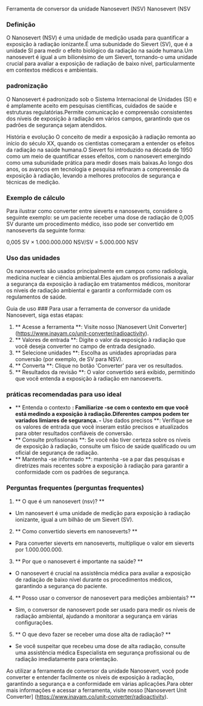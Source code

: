 Ferramenta de conversor da unidade Nanosevert (NSV) Nanosevert (NSV

### Definição
O Nanosevert (NSV) é uma unidade de medição usada para quantificar a exposição à radiação ionizante.É uma subunidade do Sievert (SV), que é a unidade SI para medir o efeito biológico da radiação na saúde humana.Um nanosevert é igual a um bilionésimo de um Sievert, tornando-o uma unidade crucial para avaliar a exposição de radiação de baixo nível, particularmente em contextos médicos e ambientais.

### padronização
O Nanosevert é padronizado sob o Sistema Internacional de Unidades (SI) e é amplamente aceito em pesquisas científicas, cuidados de saúde e estruturas regulatórias.Permite comunicação e compreensão consistentes dos níveis de exposição à radiação em vários campos, garantindo que os padrões de segurança sejam atendidos.

História e evolução
O conceito de medir a exposição à radiação remonta ao início do século XX, quando os cientistas começaram a entender os efeitos da radiação na saúde humana.O Sievert foi introduzido na década de 1950 como um meio de quantificar esses efeitos, com o nanosevert emergindo como uma subunidade prática para medir doses mais baixas.Ao longo dos anos, os avanços em tecnologia e pesquisa refinaram a compreensão da exposição à radiação, levando a melhores protocolos de segurança e técnicas de medição.

### Exemplo de cálculo
Para ilustrar como converter entre sieverts e nanoseverts, considere o seguinte exemplo: se um paciente receber uma dose de radiação de 0,005 SV durante um procedimento médico, isso pode ser convertido em nanoseverts da seguinte forma:

0,005 SV × 1.000.000.000 NSV/SV = 5.000.000 NSV

### Uso das unidades
Os nanoseverts são usados ​​principalmente em campos como radiologia, medicina nuclear e ciência ambiental.Eles ajudam os profissionais a avaliar a segurança da exposição à radiação em tratamentos médicos, monitorar os níveis de radiação ambiental e garantir a conformidade com os regulamentos de saúde.

Guia de uso ###
Para usar a ferramenta de conversor da unidade Nanosevert, siga estas etapas:

1. ** Acesse a ferramenta **: Visite nosso [Nanosevert Unit Converter] (https://www.inayam.co/unit-converter/radioactivity).
2. ** Valores de entrada **: Digite o valor da exposição à radiação que você deseja converter no campo de entrada designado.
3. ** Selecione unidades **: Escolha as unidades apropriadas para conversão (por exemplo, de SV para NSV).
4. ** Converta **: Clique no botão 'Converter' para ver os resultados.
5. ** Resultados da revisão **: O valor convertido será exibido, permitindo que você entenda a exposição à radiação em nanoseverts.

### práticas recomendadas para uso ideal
- ** Entenda o contexto **: Familiarize -se com o contexto em que você está medindo a exposição à radiação.Diferentes campos podem ter variados limiares de segurança.
-** Use dados precisos **: Verifique se os valores de entrada que você inseram estão precisos e atualizados para obter resultados confiáveis ​​de conversão.
- ** Consulte profissionais **: Se você não tiver certeza sobre os níveis de exposição à radiação, consulte um físico de saúde qualificado ou um oficial de segurança de radiação.
- ** Mantenha -se informado **: mantenha -se a par das pesquisas e diretrizes mais recentes sobre a exposição à radiação para garantir a conformidade com os padrões de segurança.

### Perguntas frequentes (perguntas frequentes)

1. ** O que é um nanosevert (nsv)? **
- Um nanosevert é uma unidade de medição para exposição à radiação ionizante, igual a um bilhão de um Sievert (SV).

2. ** Como convertido sieverts em nanoseverts? **
- Para converter sieverts em nanoseverts, multiplique o valor em sieverts por 1.000.000.000.

3. ** Por que o nanosevert é importante na saúde? **
- O nanosevert é crucial na assistência médica para avaliar a exposição de radiação de baixo nível durante os procedimentos médicos, garantindo a segurança do paciente.

4. ** Posso usar o conversor de nanosevert para medições ambientais? **
- Sim, o conversor de nanosevert pode ser usado para medir os níveis de radiação ambiental, ajudando a monitorar a segurança em várias configurações.

5. ** O que devo fazer se receber uma dose alta de radiação? **
- Se você suspeitar que recebeu uma dose de alta radiação, consulte uma assistência médica Especialista em segurança profissional ou de radiação imediatamente para orientação.

Ao utilizar a ferramenta de conversor da unidade Nanosevert, você pode converter e entender facilmente os níveis de exposição à radiação, garantindo a segurança e a conformidade em várias aplicações.Para obter mais informações e acessar a ferramenta, visite nosso [Nanosevert Unit Converter] (https://www.inayam.co/unit-converter/radioactivity).